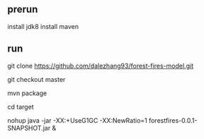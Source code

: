 ## prerun

install jdk8
install maven

## run

git clone https://github.com/dalezhang93/forest-fires-model.git

git checkout master

mvn package

cd target

nohup java -jar -XX:+UseG1GC -XX:NewRatio=1 forestfires-0.0.1-SNAPSHOT.jar &

